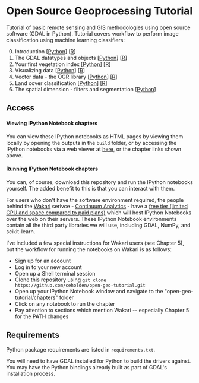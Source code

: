 Open Source Geoprocessing Tutorial
=================

Tutorial of basic remote sensing and GIS methodologies using open source software (GDAL in Python). Tutorial covers workflow to perform image classification using machine learning classifiers:

0. Introduction [[Python](http://nbviewer.ipython.org/github/ceholden/open-geo-tutorial/blob/master/Python/chapters/chapter_0_introduction.ipynb)] [[R](http://ceholden.github.io/tutorials/open-geo-tutorial/R/chapter_0_introduction.html)]
1. The GDAL datatypes and objects [[Python](http://nbviewer.ipython.org/github/ceholden/open-geo-tutorial/blob/master/Python/chapters/chapter_1_GDALDataset.ipynb)] [[R](http://ceholden.github.io/tutorials/open-geo-tutorial/R/chapter_1_GDAL.html)]
2. Your first vegetation index [[Python](http://nbviewer.ipython.org/github/ceholden/open-geo-tutorial/blob/master/Python/chapters/chapter_2_indices.ipynb)] [[R](http://ceholden.github.io/tutorials/open-geo-tutorial/R/chapter_2_indices.html)]
3. Visualizing data [[Python](http://nbviewer.ipython.org/github/ceholden/open-geo-tutorial/blob/master/Python/chapters/chapter_3_visualization.ipynb)] [[R](http://ceholden.github.io/tutorials/open-geo-tutorial/R/chapter_3_visualization.html)]
4. Vector data - the OGR library [[Python](http://nbviewer.ipython.org/github/ceholden/open-geo-tutorial/blob/master/Python/chapters/chapter_4_vector.ipynb)] [[R](http://ceholden.github.io/tutorials/open-geo-tutorial/R/chapter_4_vector.html)]
5. Land cover classification [[Python](http://nbviewer.ipython.org/github/ceholden/open-geo-tutorial/blob/master/Python/chapters/chapter_5_classification.ipynb)] [[R](http://ceholden.github.io/tutorials/open-geo-tutorial/R/chapter_5_classification.html)]
6. The spatial dimension - filters and segmentation [[Python](http://nbviewer.ipython.org/github/ceholden/open-geo-tutorial/blob/master/Python/chapters/chapter_6_spatial.ipynb)]


## Access
#### Viewing IPython Notebook chapters
You can view these IPython notebooks as HTML pages by viewing them locally by opening the outputs in the `build` folder, or by accessing the IPython notebooks via a web viewer at [here](http://nbviewer.ipython.org/github/ceholden/open-geo-tutorial/tree/master/Python/chapters), or the chapter links shown above.


#### Running IPython Notebook chapters
You can, of course, download this repository and run the IPython notebooks yourself. The added benefit to this is that you can interact with them.

For users who don't have the software environment required, the people behind the [Wakari](www.wakari.io) serivce - [Continuum Analytics](http://continuum.io/) - have a [free tier (limited CPU and space compared to paid plans)](https://wakari.io/plans) which will host IPython Notebooks over the web on their servers. These IPython Notebook environments contain all the third party libraries we will use, including GDAL, NumPy, and scikit-learn.

I've included a few special instructions for Wakari users (see Chapter 5), but the workflow for running the notebooks on Wakari is as follows:

+ Sign up for an account
+ Log in to your new account
+ Open up a Shell terminal session
+ Clone this repository using `git clone https://github.com/ceholden/open-geo-tutorial.git`
+ Open up your IPython Notebook window and navigate to the "open-geo-tutorial/chapters" folder
+ Click on any notebook to run the chapter
+ Pay attention to sections which mention Wakari -- especially Chapter 5 for the PATH changes

## Requirements

Python package requirements are listed in `requirements.txt`.

You will need to have GDAL installed for Python to build the drivers against. You may have the Python bindings already built as part of GDAL's installation process.
